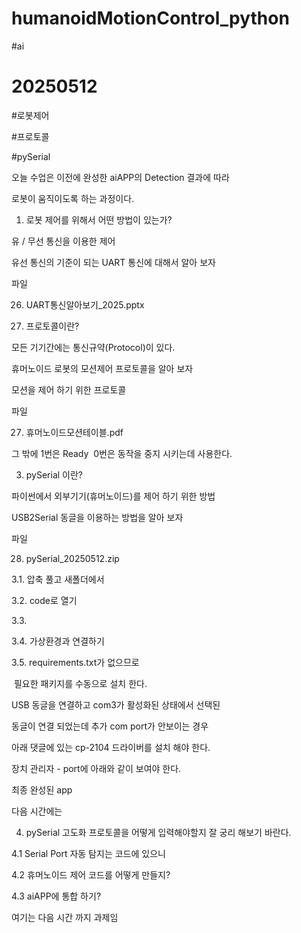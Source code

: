 # humanoidMotionControl_python

#ai

# 20250512

#로봇제어

#프로토콜

#pySerial

오늘 수업은 이전에 완성한 aiAPP의 Detection 결과에 따라

로봇이 움직이도록 하는 과정이다.

1. 로봇 제어를 위해서 어떤 방법이 있는가?

유 / 무선 통신을 이용한 제어

유선 통신의 기준이 되는 UART 통신에 대해서 알아 보자

파일

26. UART통신알아보기_2025.pptx


2. 프로토콜이란?

모든 기기간에는 통신규약(Protocol)이 있다.

휴머노이드 로봇의 모션제어 프로토콜을 알아 보자

모션을 제어 하기 위한 프로토콜





파일

27. 휴머노이드모션테이블.pdf






그 밖에 1번은 Ready  0번은 동작을 중지 시키는데 사용한다.



3. pySerial 이란?

파이썬에서 외부기기(휴머노이드)를 제어 하기 위한 방법

USB2Serial 동글을 이용하는 방법을 알아 보자

파일

28. pySerial_20250512.zip


3.1. 압축 풀고 새폴더에서

3.2. code로 열기

3.3.



3.4. 가상환경과 연결하기

3.5. requirements.txt가 없으므로

 필요한 패키지를 수동으로 설치 한다.



USB 동글을 연결하고 com3가 활성화된 상태에서 선택된

동글이 연결 되었는데 추가 com port가 안보이는 경우

아래 댓글에 있는 cp-2104 드라이버를 설치 해야 한다.

장치 관리자 - port에 아래와 같이 보여야 한다.







최종 완성된 app



다음 시간에는

4. pySerial 고도화 프로토콜을 어떻게 입력해야할지 잘 궁리 해보기 바란다.

4.1 Serial Port 자동 탐지는 코드에 있으니

4.2 휴머노이드 제어 코드를 어떻게 만들지?



4.3 aiAPP에 통합 하기?

여기는 다음 시간 까지 과제임

